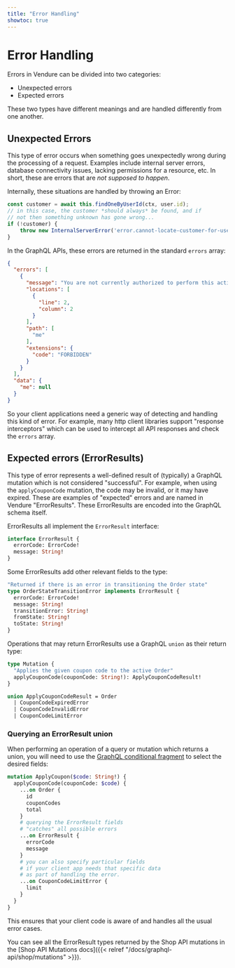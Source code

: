 ```yaml
---
title: "Error Handling"
showtoc: true
---
```


# Error Handling

Errors in Vendure can be divided into two categories:

* Unexpected errors
* Expected errors

These two types have different meanings and are handled differently from one another.

## Unexpected Errors

This type of error occurs when something goes unexpectedly wrong during the processing of a request. Examples include internal server errors, database connectivity issues, lacking permissions for a resource, etc. In short, these are errors that are *not supposed to happen*.

Internally, these situations are handled by throwing an Error:

```TypeScript
const customer = await this.findOneByUserId(ctx, user.id);
// in this case, the customer *should always* be found, and if
// not then something unknown has gone wrong...
if (!customer) {
    throw new InternalServerError('error.cannot-locate-customer-for-user');
}
```

In the GraphQL APIs, these errors are returned in the standard `errors` array:

```JSON
{
  "errors": [
    {
      "message": "You are not currently authorized to perform this action",
      "locations": [
        {
          "line": 2,
          "column": 2
        }
      ],
      "path": [
        "me"
      ],
      "extensions": {
        "code": "FORBIDDEN"
      }
    }
  ],
  "data": {
    "me": null
  }
}
```
So your client applications need a generic way of detecting and handling this kind of error. For example, many http client libraries support "response interceptors" which can be used to intercept all API responses and check the `errors` array. 

## Expected errors (ErrorResults)

This type of error represents a well-defined result of (typically) a GraphQL mutation which is not considered "successful". For example, when using the `applyCouponCode` mutation, the code may be invalid, or it may have expired. These are examples of "expected" errors and are named in Vendure "ErrorResults". These ErrorResults are encoded into the GraphQL schema itself.

ErrorResults all implement the `ErrorResult` interface:

```GraphQL
interface ErrorResult {
  errorCode: ErrorCode!
  message: String!
}
```

Some ErrorResults add other relevant fields to the type:

```GraphQL
"Returned if there is an error in transitioning the Order state"
type OrderStateTransitionError implements ErrorResult {
  errorCode: ErrorCode!
  message: String!
  transitionError: String!
  fromState: String!
  toState: String!
}
```

Operations that may return ErrorResults use a GraphQL `union` as their return type:

```GraphQL
type Mutation {
  "Applies the given coupon code to the active Order"
  applyCouponCode(couponCode: String!): ApplyCouponCodeResult!
}

union ApplyCouponCodeResult = Order 
  | CouponCodeExpiredError 
  | CouponCodeInvalidError 
  | CouponCodeLimitError
``` 

### Querying an ErrorResult union

When performing an operation of a query or mutation which returns a union, you will need to use the [GraphQL conditional fragment](https://graphql.org/learn/schema/#union-types) to select the desired fields:

```GraphQL
mutation ApplyCoupon($code: String!) {
  applyCouponCode(couponCode: $code) {
    ...on Order {
      id
      couponCodes
      total
    }
    # querying the ErrorResult fields
    # "catches" all possible errors
    ...on ErrorResult {
      errorCode
      message
    }
    # you can also specify particular fields
    # if your client app needs that specific data
    # as part of handling the error.
    ...on CouponCodeLimitError {
      limit
    }
  }
}
```

This ensures that your client code is aware of and handles all the usual error cases.

You can see all the ErrorResult types returned by the Shop API mutations in the [Shop API Mutations docs]({{< relref "/docs/graphql-api/shop/mutations" >}}). 
